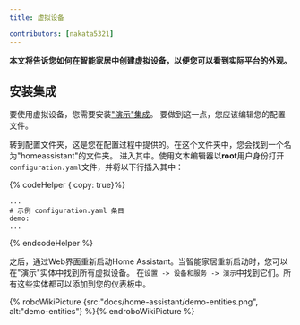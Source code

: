 ```yaml
---
title: 虚拟设备

contributors: [nakata5321]
---
```


**本文将告诉您如何在智能家居中创建虚拟设备，以便您可以看到实际平台的外观。**

## 安装集成

要使用虚拟设备，您需要安装["演示"集成](https://www.home-assistant.io/integrations/demo/)。
要做到这一点，您应该编辑您的配置文件。

转到配置文件夹，这是您在配置过程中提供的。在这个文件夹中，您会找到一个名为"homeassistant"的文件夹。
进入其中。使用文本编辑器以**root**用户身份打开`configuration.yaml`文件，并将以下行插入其中：

{% codeHelper { copy: true}%}

```
...
# 示例 configuration.yaml 条目
demo:
...
```

{% endcodeHelper %}

之后，通过Web界面重新启动Home Assistant。当智能家居重新启动时，您可以在"演示"实体中找到所有虚拟设备。
在`设置 -> 设备和服务 -> 演示`中找到它们。所有这些实体都可以添加到您的仪表板中。

{% roboWikiPicture {src:"docs/home-assistant/demo-entities.png", alt:"demo-entities"} %}{% endroboWikiPicture %}